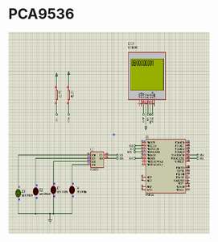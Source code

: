 # PCA9536

<img align="left" width="400" height="400" src="https://github.com/josimarpereiraleite/PCA9536/blob/main/Images/0.png"><br />
<br /><br /><br /><br /><br /><br /><br /><br /><br /><br /><br /><br /><br /><br /><br /><br /><br />
